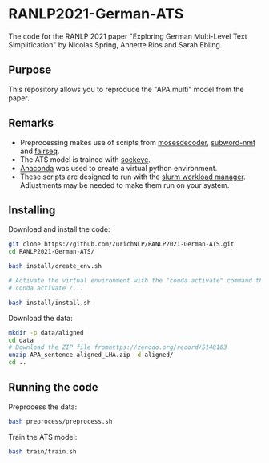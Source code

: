 # RANLP2021-German-ATS

The code for the RANLP 2021 paper "Exploring German Multi-Level Text Simplification" by Nicolas Spring, Annette Rios and Sarah Ebling.

## Purpose

This repository allows you to reproduce the "APA multi" model from the paper.

## Remarks

- Preprocessing makes use of scripts from [mosesdecoder](https://github.com/moses-smt/mosesdecoder), [subword-nmt](https://github.com/rsennrich/subword-nmt) and [fairseq](https://github.com/pytorch/fairseq).
- The ATS model is trained with [sockeye](https://github.com/awslabs/sockeye).
- [Anaconda](https://www.anaconda.com/) was used to create a virtual python environment.
- These scripts are designed to run with the [slurm workload manager](https://slurm.schedmd.com/documentation.html). Adjustments may be needed to make them run on your system.

## Installing

Download and install the code:

```bash
git clone https://github.com/ZurichNLP/RANLP2021-German-ATS.git
cd RANLP2021-German-ATS/

bash install/create_env.sh

# Activate the virtual environment with the "conda activate" command that is prompted
# conda activate /...

bash install/install.sh
```

Download the data:

```bash
mkdir -p data/aligned
cd data
# Download the ZIP file fromhttps://zenodo.org/record/5148163
unzip APA_sentence-aligned_LHA.zip -d aligned/
cd ..
```

## Running the code

Preprocess the data:

```bash
bash preprocess/preprocess.sh
```

Train the ATS model:

```bash
bash train/train.sh
```

